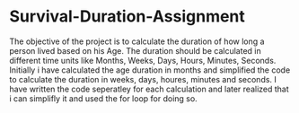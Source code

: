 # Survival-Duration-Assignment
The objective of the project is to calculate the duration of how long a person lived based on his Age. The duration should be calculated in different time units like Months, Weeks, Days, Hours, Minutes, Seconds.
Initially i have calculated the age duration in months and simplified the code to calculate the duration in weeks, days, houres, minutes and seconds. I have written the code seperatley for each calculation and later realized that i can simplifly it and used the for loop for doing so.
